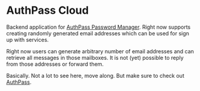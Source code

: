 # AuthPass Cloud

Backend application for [AuthPass Password Manager](https://authpass.app/).
Right now supports creating randomly generated email addresses which can
be used for sign up with services.

Right now users can generate arbitrary number of email addresses and can
retrieve all messages in those mailboxes. It is not (yet) possible
to reply from those addresses or forward them.

Basically. Not a lot to see here, move along. But make sure to check out 
[AuthPass](https://authpass.app/).

